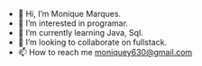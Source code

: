 - 👋 Hi, I’m Monique Marques.
- 👀 I’m interested in programar.
- 🌱 I’m currently learning Java, Sql.
- 💞️ I’m looking to collaborate on fullstack.
- 📫 How to reach me moniquey630@gmail.com

<!---
YumiMarques/YumiMarques is a ✨ special ✨ repository because its `README.md` (this file) appears on your GitHub profile.
You can click the Preview link to take a look at your changes.
--->
